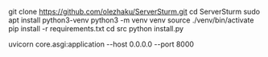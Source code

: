 git clone https://github.com/olezhaku/ServerSturm.git
cd ServerSturm
sudo apt install python3-venv
python3 -m venv venv
source ./venv/bin/activate
pip install -r requirements.txt
cd src
python install.py

uvicorn core.asgi:application --host 0.0.0.0 --port 8000
